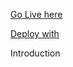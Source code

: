 [Go Live here](https://covidtracker-netlify.netlify.app/)

[Deploy with](https://www.netlify.com/)


Introduction
